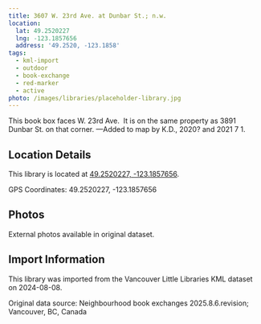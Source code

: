 ```yaml
---
title: 3607 W. 23rd Ave. at Dunbar St.; n.w.
location:
  lat: 49.2520227
  lng: -123.1857656
  address: '49.2520, -123.1858'
tags:
  - kml-import
  - outdoor
  - book-exchange
  - red-marker
  - active
photo: /images/libraries/placeholder-library.jpg
---
```

This book box faces W. 23rd Ave.  It is on the same property as 3891 Dunbar St. on that corner.
—Added to map by K.D., 2020? and 2021 7 1.

## Location Details

This library is located at [49.2520227, -123.1857656](https://www.google.com/maps?q=49.2520227,-123.1857656).

GPS Coordinates: 49.2520227, -123.1857656

## Photos

External photos available in original dataset.

## Import Information

This library was imported from the Vancouver Little Libraries KML dataset on 2024-08-08.

Original data source: Neighbourhood book exchanges 2025.8.6.revision; Vancouver, BC, Canada
